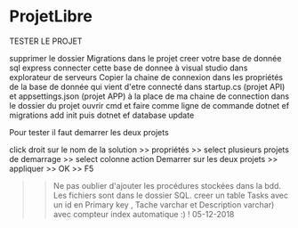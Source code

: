 # ProjetLibre

TESTER LE PROJET

supprimer le dossier Migrations dans le projet
creer votre base de donnée sql express 
connecter cette base de donnee à visual studio dans explorateur de serveurs
Copier la chaine de connexion dans les propriétés de la base de donnée qui vient d'etre connecté dans startup.cs (projet API) et appsettings.json (projet APP) à la place de ma chaine de connection
dans le dossier du projet ouvrir cmd et faire comme ligne de commande dotnet ef migrations add init
puis dotnet ef database update

       
Pour tester il faut demarrer les deux projets

click droit sur le nom de la solution >> propriétés >> select plusieurs projets de demarrage >> select colonne action Demarrer sur les deux projets >> appliquer >> OK >> F5

>>Ne pas oublier d'ajouter les procédures stockées dans la bdd. Les fichiers sont dans le dossier SQL.
>> creer un table Tasks avec un id en Primary key , Tache varchar et Description varchar) avec compteur index automatique :) ! 05-12-2018

